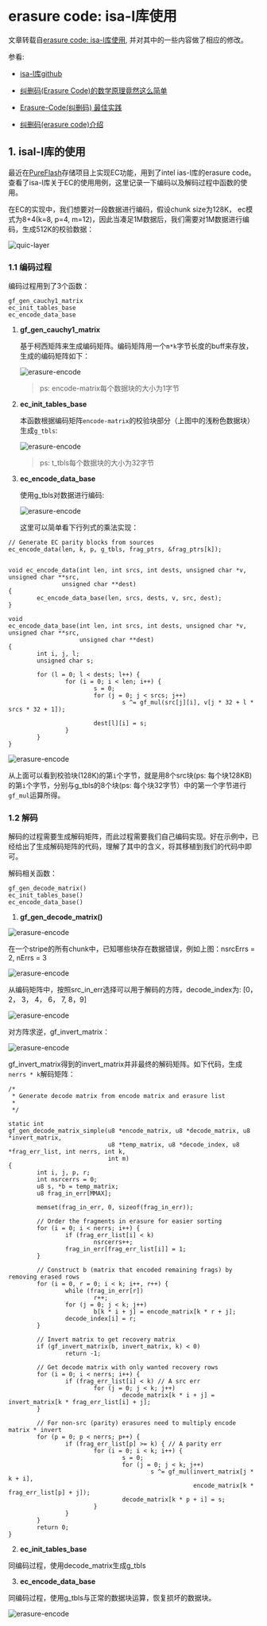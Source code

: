 # erasure code: isa-l库使用

文章转载自[erasure code: isa-l库使用](https://blog.csdn.net/wsqyz/article/details/142322571), 并对其中的一些内容做了相应的修改。

参看:

- [isa-l库github](https://github.com/intel/isa-l.git)

- [纠删码(Erasure Code)的数学原理竟然这么简单](https://www.miaokee.com/2546675.html)

- [Erasure-Code(纠删码) 最佳实践](https://zhuanlan.zhihu.com/p/106096265)

- [纠删码(erasure code)介绍](https://zhuanlan.zhihu.com/p/554262696)



## 1. isal-l库的使用

最近在[PureFlash](https://github.com/cocalele/PureFlash)存储项目上实现EC功能，用到了intel ias-l库的erasure code。查看了isa-l库关于EC的使用用例，这里记录一下编码以及解码过程中函数的使用。

在EC的实现中，我们想要对一段数据进行编码，假设chunk size为128K， ec模式为8+4(k=8, p=4, m=12)，因此当凑足1M数据后，我们需要对1M数据进行编码，生成512K的校验数据：

![quic-layer](https://raw.githubusercontent.com/ivanzz1001/distribute_storage_system/master/erasure-code/isal/image/erasure-encode-0001.jpg)

### 1.1 编码过程

编码过程用到了3个函数：

```
gf_gen_cauchy1_matrix
ec_init_tables_base
ec_encode_data_base
```

1. **gf_gen_cauchy1_matrix**

    基于柯西矩阵来生成编码矩阵。编码矩阵用一个`m*k`字节长度的buff来存放，生成的编码矩阵如下：

    ![erasure-encode](https://raw.githubusercontent.com/ivanzz1001/distribute_storage_system/master/erasure-code/isal/image/erasure-encode-0002.jpg)

    >ps: encode-matrix每个数据块的大小为1字节

2. **ec_init_tables_base**

    本函数根据编码矩阵`encode-matrix`的校验块部分（上图中的浅粉色数据块）生成`g_tbls`:

    ![erasure-encode](https://raw.githubusercontent.com/ivanzz1001/distribute_storage_system/master/erasure-code/isal/image/erasure-encode-0003.jpg)

    >ps: t_tbls每个数据块的大小为32字节

3. **ec_encode_data_base**

    使用g_tbls对数据进行编码:

    ![erasure-encode](https://raw.githubusercontent.com/ivanzz1001/distribute_storage_system/master/erasure-code/isal/image/erasure-encode-0004.jpg)

    这里可以简单看下行列式的乘法实现：

  ```
  // Generate EC parity blocks from sources
  ec_encode_data(len, k, p, g_tbls, frag_ptrs, &frag_ptrs[k]);
  
  
  void ec_encode_data(int len, int srcs, int dests, unsigned char *v, unsigned char **src,
                 unsigned char **dest)
  {
          ec_encode_data_base(len, srcs, dests, v, src, dest);
  }
  
  void
  ec_encode_data_base(int len, int srcs, int dests, unsigned char *v, unsigned char **src,
                      unsigned char **dest)
  {
          int i, j, l;
          unsigned char s;
  
          for (l = 0; l < dests; l++) {
                  for (i = 0; i < len; i++) {
                          s = 0;
                          for (j = 0; j < srcs; j++)
                                  s ^= gf_mul(src[j][i], v[j * 32 + l * srcs * 32 + 1]);
  
                          dest[l][i] = s;
                  }
          }
  }
  ```

![erasure-encode](https://raw.githubusercontent.com/ivanzz1001/distribute_storage_system/master/erasure-code/isal/image/erasure-encode-0005.jpg)


从上面可以看到校验块(128K)的第`i`个字节，就是用8个src块(ps: 每个块128KB)的第`i`个字节，分别与g_tbls的8个块(ps: 每个块32字节）中的第一个字节进行`gf_mul`运算所得。


### 1.2 解码

解码的过程需要生成解码矩阵，而此过程需要我们自己编码实现。好在示例中，已经给出了生成解码矩阵的代码，理解了其中的含义，将其移植到我们的代码中即可。

解码相关函数：

```
gf_gen_decode_matrix()
ec_init_tables_base()
ec_encode_data_base()
```

1) **gf_gen_decode_matrix()**

![erasure-encode](https://raw.githubusercontent.com/ivanzz1001/distribute_storage_system/master/erasure-code/isal/image/erasure-encode-0006.jpg)

在一个stripe的所有chunk中，已知哪些块存在数据错误，例如上图：nsrcErrs = 2, nErrs = 3

![erasure-encode](https://raw.githubusercontent.com/ivanzz1001/distribute_storage_system/master/erasure-code/isal/image/erasure-encode-0007.jpg)

从编码矩阵中，按照src_in_err选择可以用于解码的方阵，decode_index为: [0， 2， 3， 4， 6， 7, 8，9]

![erasure-encode](https://raw.githubusercontent.com/ivanzz1001/distribute_storage_system/master/erasure-code/isal/image/erasure-encode-0008.png)

对方阵求逆，gf_invert_matrix：

![erasure-encode](https://raw.githubusercontent.com/ivanzz1001/distribute_storage_system/master/erasure-code/isal/image/erasure-encode-0009.png)

gf_invert_matrix得到的invert_matrix并非最终的解码矩阵。如下代码，生成`nerrs * k`解码矩阵：

```
/*
 * Generate decode matrix from encode matrix and erasure list
 *
 */

static int
gf_gen_decode_matrix_simple(u8 *encode_matrix, u8 *decode_matrix, u8 *invert_matrix,
                            u8 *temp_matrix, u8 *decode_index, u8 *frag_err_list, int nerrs, int k,
                            int m)
{
        int i, j, p, r;
        int nsrcerrs = 0;
        u8 s, *b = temp_matrix;
        u8 frag_in_err[MMAX];

        memset(frag_in_err, 0, sizeof(frag_in_err));

        // Order the fragments in erasure for easier sorting
        for (i = 0; i < nerrs; i++) {
                if (frag_err_list[i] < k)
                        nsrcerrs++;
                frag_in_err[frag_err_list[i]] = 1;
        }

        // Construct b (matrix that encoded remaining frags) by removing erased rows
        for (i = 0, r = 0; i < k; i++, r++) {
                while (frag_in_err[r])
                        r++;
                for (j = 0; j < k; j++)
                        b[k * i + j] = encode_matrix[k * r + j];
                decode_index[i] = r;
        }

        // Invert matrix to get recovery matrix
        if (gf_invert_matrix(b, invert_matrix, k) < 0)
                return -1;

        // Get decode matrix with only wanted recovery rows
        for (i = 0; i < nerrs; i++) {
                if (frag_err_list[i] < k) // A src err
                        for (j = 0; j < k; j++)
                                decode_matrix[k * i + j] = invert_matrix[k * frag_err_list[i] + j];
        }

        // For non-src (parity) erasures need to multiply encode matrix * invert
        for (p = 0; p < nerrs; p++) {
                if (frag_err_list[p] >= k) { // A parity err
                        for (i = 0; i < k; i++) {
                                s = 0;
                                for (j = 0; j < k; j++)
                                        s ^= gf_mul(invert_matrix[j * k + i],
                                                    encode_matrix[k * frag_err_list[p] + j]);
                                decode_matrix[k * p + i] = s;
                        }
                }
        }
        return 0;
}
```

2) **ec_init_tables_base**

同编码过程，使用decode_matrix生成g_tbls

3) **ec_encode_data_base**

同编码过程，使用g_tbls与正常的数据块运算，恢复损坏的数据块。


![erasure-encode](https://raw.githubusercontent.com/ivanzz1001/distribute_storage_system/master/erasure-code/isal/image/erasure-encode-0010.png)
